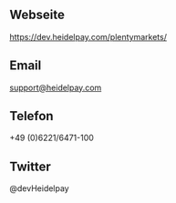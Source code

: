 ## Webseite
https://dev.heidelpay.com/plentymarkets/
 
## Email
support@heidelpay.com
 
## Telefon
+49 (0)6221/6471-100

## Twitter
@devHeidelpay